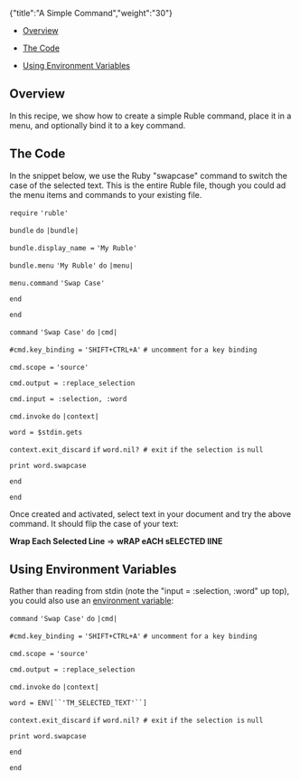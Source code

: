 {"title":"A Simple Command","weight":"30"}

* [Overview](#overview)

* [The Code](#the-code)

* [Using Environment Variables](#using-environment-variables)

## Overview

In this recipe, we show how to create a simple Ruble command, place it in a menu, and optionally bind it to a key command.

## The Code

In the snippet below, we use the Ruby "swapcase" command to switch the case of the selected text. This is the entire Ruble file, though you could ad the menu items and commands to your existing file.

`require` `'ruble'`

`bundle` `do` `|bundle|`

`bundle.display_name =` `'My Ruble'`

`bundle.menu` `'My Ruble'`  `do` `|menu|`

`menu.command` `'Swap Case'`

`end`

`end`

`command` `'Swap Case'`  `do` `|cmd|`

`#cmd.key_binding =` `'SHIFT+CTRL+A'` `# uncomment` `for` `a key binding`

`cmd.scope =` `'source'`

`cmd.output = :replace_selection`

`cmd.input = :selection, :word`

`cmd.invoke` `do` `|context|`

`word = $stdin.gets`

`context.exit_discard` `if` `word.nil? # exit` `if` `the selection is` `null`

`print word.swapcase`

`end`

`end`

Once created and activated, select text in your document and try the above command. It should flip the case of your text:

**Wrap Each Selected Line** => **wRAP eACH sELECTED lINE**

## Using Environment Variables

Rather than reading from stdin (note the "input = :selection, :word" up top), you could also use an [environment variable](/docs/appc/Axway_Appcelerator_Studio/Axway_Appcelerator_Studio_Guide/Customizing_Studio/Rubles/Ruble_environment_variables/):

`command` `'Swap Case'`  `do` `|cmd|`

`#cmd.key_binding =` `'SHIFT+CTRL+A'` `# uncomment` `for` `a key binding`

`cmd.scope =` `'source'`

`cmd.output = :replace_selection`

`cmd.invoke` `do` `|context|`

`word = ENV[``'TM_SELECTED_TEXT'``]`

`context.exit_discard` `if` `word.nil? # exit` `if` `the selection is` `null`

`print word.swapcase`

`end`

`end`
